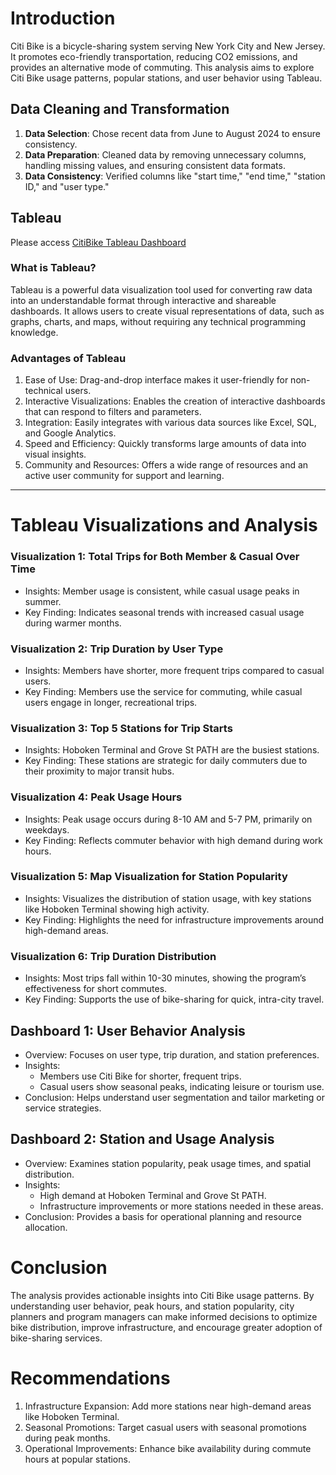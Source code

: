# Introduction
Citi Bike is a bicycle-sharing system serving New York City and New Jersey. It promotes eco-friendly transportation, reducing CO2 emissions, and provides an alternative mode of commuting. This analysis aims to explore Citi Bike usage patterns, popular stations, and user behavior using Tableau.

## Data Cleaning and Transformation
1. **Data Selection**: Chose recent data from June to August 2024 to ensure consistency.
2. **Data Preparation**: Cleaned data by removing unnecessary columns, handling missing values, and ensuring consistent data formats.
3. **Data Consistency**: Verified columns like "start time," "end time," "station ID," and "user type."

## Tableau
Please access [CitiBike Tableau Dashboard](https://public.tableau.com/app/profile/freya.huang/viz/MyFirstViz_17270175292750/Top5StationsforTripStarts?publish=yes)
### What is Tableau?
Tableau is a powerful data visualization tool used for converting raw data into an understandable format through interactive and shareable dashboards. It allows users to create visual representations of data, such as graphs, charts, and maps, without requiring any technical programming knowledge.

### Advantages of Tableau
1. Ease of Use: Drag-and-drop interface makes it user-friendly for non-technical users.
2. Interactive Visualizations: Enables the creation of interactive dashboards that can respond to filters and parameters.
3. Integration: Easily integrates with various data sources like Excel, SQL, and Google Analytics.
4. Speed and Efficiency: Quickly transforms large amounts of data into visual insights.
5. Community and Resources: Offers a wide range of resources and an active user community for support and learning.
-----------------------------------------------------------------------------------------------------------

# Tableau Visualizations and Analysis

### Visualization 1: Total Trips for Both Member & Casual Over Time
* Insights: Member usage is consistent, while casual usage peaks in summer.
* Key Finding: Indicates seasonal trends with increased casual usage during warmer months.

### Visualization 2: Trip Duration by User Type
* Insights: Members have shorter, more frequent trips compared to casual users.
* Key Finding: Members use the service for commuting, while casual users engage in longer, recreational trips.

### Visualization 3: Top 5 Stations for Trip Starts
* Insights: Hoboken Terminal and Grove St PATH are the busiest stations.
* Key Finding: These stations are strategic for daily commuters due to their proximity to major transit hubs.

### Visualization 4: Peak Usage Hours
* Insights: Peak usage occurs during 8-10 AM and 5-7 PM, primarily on weekdays.
* Key Finding: Reflects commuter behavior with high demand during work hours.

### Visualization 5: Map Visualization for Station Popularity
* Insights: Visualizes the distribution of station usage, with key stations like Hoboken Terminal showing high activity.
* Key Finding: Highlights the need for infrastructure improvements around high-demand areas.

### Visualization 6: Trip Duration Distribution
* Insights: Most trips fall within 10-30 minutes, showing the program’s effectiveness for short commutes.
* Key Finding: Supports the use of bike-sharing for quick, intra-city travel.


## Dashboard 1: User Behavior Analysis
* Overview: Focuses on user type, trip duration, and station preferences.
* Insights:
  * Members use Citi Bike for shorter, frequent trips.
  * Casual users show seasonal peaks, indicating leisure or tourism use.
* Conclusion: Helps understand user segmentation and tailor marketing or service strategies.

## Dashboard 2: Station and Usage Analysis
* Overview: Examines station popularity, peak usage times, and spatial distribution.
* Insights:
  * High demand at Hoboken Terminal and Grove St PATH.
  * Infrastructure improvements or more stations needed in these areas.
* Conclusion: Provides a basis for operational planning and resource allocation.

# Conclusion
The analysis provides actionable insights into Citi Bike usage patterns. By understanding user behavior, peak hours, and station popularity, city planners and program managers can make informed decisions to optimize bike distribution, improve infrastructure, and encourage greater adoption of bike-sharing services.

# Recommendations
1. Infrastructure Expansion: Add more stations near high-demand areas like Hoboken Terminal.
2. Seasonal Promotions: Target casual users with seasonal promotions during peak months.
3. Operational Improvements: Enhance bike availability during commute hours at popular stations.
